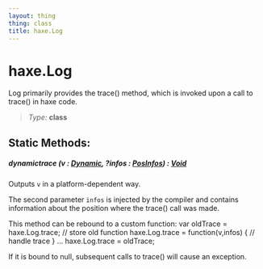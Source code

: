 ```yaml
---
layout: thing
thing: class
title: haxe.Log
---
```

# haxe.Log

Log primarily provides the trace() method, which is invoked upon a call to
trace() in haxe code.



> *Type:* **class**


## Static Methods:


##### dynamic**trace** (v : <a href="../Dynamic.html" class="type">Dynamic</a>, ?infos : <a href="../haxe/PosInfos.html" class="type">PosInfos</a>) : <a href="../Void.html" class="type">Void</a>

Outputs `v` in a platform-dependent way.

The second parameter `infos` is injected by the compiler and contains
information about the position where the trace() call was made.

This method can be rebound to a custom function:
var oldTrace = haxe.Log.trace; // store old function
haxe.Log.trace = function(v,infos) { // handle trace }
...
haxe.Log.trace = oldTrace;

If it is bound to null, subsequent calls to trace() will cause an
exception.













